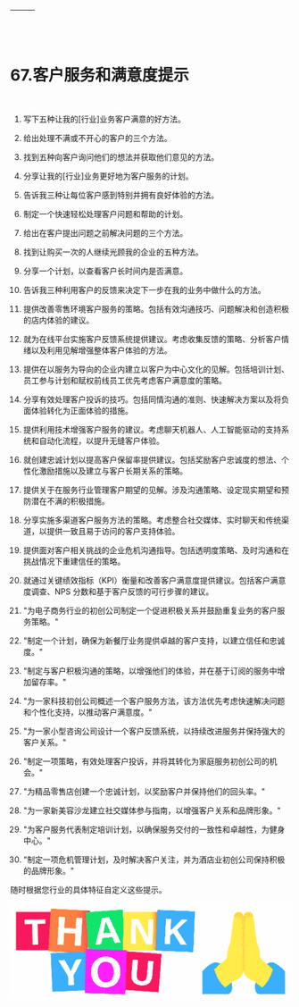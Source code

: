| ![图片](img/chapter_title_corner_decoration_left.png) |  | ![图片](img/chapter_title_corner_decoration_right.png) |
| --- | --- | --- |

![图片](img/chapter_title_above.png)

# 67.客户服务和满意度提示

![图片](img/chapter_title_below.png)

1.  写下五种让我的[行业]业务客户满意的好方法。

1.  给出处理不满或不开心的客户的三个方法。

1.  找到五种向客户询问他们的想法并获取他们意见的方法。

1.  分享让我的[行业]业务更好地为客户服务的计划。

1.  告诉我三种让每位客户感到特别并拥有良好体验的方法。

1.  制定一个快速轻松处理客户问题和帮助的计划。

1.  给出在客户提出问题之前解决问题的三个方法。

1.  找到让购买一次的人继续光顾我的企业的五种方法。

1.  分享一个计划，以查看客户长时间内是否满意。

1.  告诉我三种利用客户的反馈来决定下一步在我的业务中做什么的方法。

1.  提供改善零售环境客户服务的策略。包括有效沟通技巧、问题解决和创造积极的店内体验的建议。

1.  就为在线平台实施客户反馈系统提供建议。考虑收集反馈的策略、分析客户情绪以及利用见解增强整体客户体验的方法。

1.  提供在以服务为导向的企业内建立以客户为中心文化的见解。包括培训计划、员工参与计划和赋权前线员工优先考虑客户满意度的策略。

1.  分享有效处理客户投诉的技巧。包括同情沟通的准则、快速解决方案以及将负面体验转化为正面体验的措施。

1.  提供利用技术增强客户服务的建议。考虑聊天机器人、人工智能驱动的支持系统和自动化流程，以提升无缝客户体验。

1.  就创建忠诚计划以提高客户保留率提供建议。包括奖励客户忠诚度的想法、个性化激励措施以及建立与客户长期关系的策略。

1.  提供关于在服务行业管理客户期望的见解。涉及沟通策略、设定现实期望和预防潜在不满的积极措施。

1.  分享实施多渠道客户服务方法的策略。考虑整合社交媒体、实时聊天和传统渠道，以提供一致且易于访问的客户支持体验。

1.  提供面对客户相关挑战的企业危机沟通指导。包括透明度策略、及时沟通和在挑战情况下重建信任的策略。

1.  就通过关键绩效指标（KPI）衡量和改善客户满意度提供建议。包括客户满意度调查、NPS 分数和基于客户反馈的可行步骤的建议。

1.  "为电子商务行业的初创公司制定一个促进积极关系并鼓励重复业务的客户服务策略。"

1.  "制定一个计划，确保为新餐厅业务提供卓越的客户支持，以建立信任和忠诚度。"

1.  "制定与客户积极沟通的策略，以增强他们的体验，并在基于订阅的服务中增加留存率。"

1.  "为一家科技初创公司概述一个客户服务方法，该方法优先考虑快速解决问题和个性化支持，以推动客户满意度。"

1.  "为一家小型咨询公司设计一个客户反馈系统，以持续改进服务并保持强大的客户关系。"

1.  "制定一项策略，有效处理客户投诉，并将其转化为家庭服务初创公司的机会。"

1.  "为精品零售店创建一个忠诚计划，以奖励客户并保持他们的回头率。"

1.  "为一家新美容沙龙建立社交媒体参与指南，以增强客户关系和品牌形象。"

1.  "为客户服务代表制定培训计划，以确保服务交付的一致性和卓越性，为健身中心。"

1.  "制定一项危机管理计划，及时解决客户关注，并为酒店业初创公司保持积极的品牌形象。"

随时根据您行业的具体特征自定义这些提示。

![C:\Users\hitech\Downloads\Untitled design(7).png](img/image006.png)
